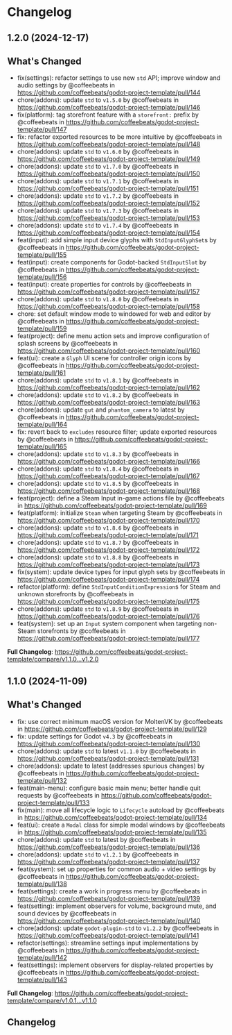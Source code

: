 # Changelog

## 1.2.0 (2024-12-17)

## What's Changed
* fix(settings): refactor settings to use new `std` API; improve window and audio settings by @coffeebeats in https://github.com/coffeebeats/godot-project-template/pull/144
* chore(addons): update `std` to `v1.5.0` by @coffeebeats in https://github.com/coffeebeats/godot-project-template/pull/146
* fix(platform): tag storefront feature with a `storefront:` prefix by @coffeebeats in https://github.com/coffeebeats/godot-project-template/pull/147
* fix: refactor exported resources to be more intuitive by @coffeebeats in https://github.com/coffeebeats/godot-project-template/pull/148
* chore(addons): update `std` to `v1.6.0` by @coffeebeats in https://github.com/coffeebeats/godot-project-template/pull/149
* chore(addons): update `std` to `v1.7.0` by @coffeebeats in https://github.com/coffeebeats/godot-project-template/pull/150
* chore(addons): update `std` to `v1.7.1` by @coffeebeats in https://github.com/coffeebeats/godot-project-template/pull/151
* chore(addons): update `std` to `v1.7.2` by @coffeebeats in https://github.com/coffeebeats/godot-project-template/pull/152
* chore(addons): update `std` to `v1.7.3` by @coffeebeats in https://github.com/coffeebeats/godot-project-template/pull/153
* chore(addons): update `std` to `v1.7.4` by @coffeebeats in https://github.com/coffeebeats/godot-project-template/pull/154
* feat(input): add simple input device glyphs with `StdInputGlyphSet`s by @coffeebeats in https://github.com/coffeebeats/godot-project-template/pull/155
* feat(input): create components for Godot-backed `StdInputSlot` by @coffeebeats in https://github.com/coffeebeats/godot-project-template/pull/156
* feat(input): create properties for controls by @coffeebeats in https://github.com/coffeebeats/godot-project-template/pull/157
* chore(addons): update `std` to `v1.8.0` by @coffeebeats in https://github.com/coffeebeats/godot-project-template/pull/158
* chore: set default window mode to windowed for web and editor by @coffeebeats in https://github.com/coffeebeats/godot-project-template/pull/159
* feat(project): define menu action sets and improve configuration of splash screens by @coffeebeats in https://github.com/coffeebeats/godot-project-template/pull/160
* feat(ui): create a `Glyph` UI scene for controller origin icons by @coffeebeats in https://github.com/coffeebeats/godot-project-template/pull/161
* chore(addons): update `std` to `v1.8.1` by @coffeebeats in https://github.com/coffeebeats/godot-project-template/pull/162
* chore(addons): update `std` to `v1.8.2` by @coffeebeats in https://github.com/coffeebeats/godot-project-template/pull/163
* chore(addons): update `gut` and `phantom_camera` to latest by @coffeebeats in https://github.com/coffeebeats/godot-project-template/pull/164
* fix: revert back to `excludes` resource filter; update exported resources by @coffeebeats in https://github.com/coffeebeats/godot-project-template/pull/165
* chore(addons): update `std` to `v1.8.3` by @coffeebeats in https://github.com/coffeebeats/godot-project-template/pull/166
* chore(addons): update `std` to `v1.8.4` by @coffeebeats in https://github.com/coffeebeats/godot-project-template/pull/167
* chore(addons): update `std` to `v1.8.5` by @coffeebeats in https://github.com/coffeebeats/godot-project-template/pull/168
* feat(project): define a Steam Input in-game actions file by @coffeebeats in https://github.com/coffeebeats/godot-project-template/pull/169
* feat(platform): initialize `Steam` when targeting Steam by @coffeebeats in https://github.com/coffeebeats/godot-project-template/pull/170
* chore(addons): update `std` to `v1.8.6` by @coffeebeats in https://github.com/coffeebeats/godot-project-template/pull/171
* chore(addons): update `std` to `v1.8.7` by @coffeebeats in https://github.com/coffeebeats/godot-project-template/pull/172
* chore(addons): update `std` to `v1.8.8` by @coffeebeats in https://github.com/coffeebeats/godot-project-template/pull/173
* fix(system): update device types for input glyph sets by @coffeebeats in https://github.com/coffeebeats/godot-project-template/pull/174
* refactor(platform): define `StdInputConditionExpression`s for Steam and unknown storefronts by @coffeebeats in https://github.com/coffeebeats/godot-project-template/pull/175
* chore(addons): update `std` to `v1.8.9` by @coffeebeats in https://github.com/coffeebeats/godot-project-template/pull/176
* feat(system): set up an `Input` system component when targeting non-Steam storefronts by @coffeebeats in https://github.com/coffeebeats/godot-project-template/pull/177


**Full Changelog**: https://github.com/coffeebeats/godot-project-template/compare/v1.1.0...v1.2.0

## 1.1.0 (2024-11-09)

## What's Changed
* fix: use correct minimum macOS version for MoltenVK by @coffeebeats in https://github.com/coffeebeats/godot-project-template/pull/129
* fix: update settings for Godot `v4.3` by @coffeebeats in https://github.com/coffeebeats/godot-project-template/pull/130
* chore(addons): update `std` to latest `v1.1.0` by @coffeebeats in https://github.com/coffeebeats/godot-project-template/pull/131
* chore(addons): update to latest (addresses spurious changes) by @coffeebeats in https://github.com/coffeebeats/godot-project-template/pull/132
* feat(main-menu): configure basic main menu; better handle quit requests by @coffeebeats in https://github.com/coffeebeats/godot-project-template/pull/133
* fix(main): move all lifecycle logic to `Lifecycle` autoload by @coffeebeats in https://github.com/coffeebeats/godot-project-template/pull/134
* feat(ui): create a `Modal` class for simple modal windows by @coffeebeats in https://github.com/coffeebeats/godot-project-template/pull/135
* chore(addons): update `std` to latest by @coffeebeats in https://github.com/coffeebeats/godot-project-template/pull/136
* chore(addons): update `std` to `v1.2.1` by @coffeebeats in https://github.com/coffeebeats/godot-project-template/pull/137
* feat(system): set up properties for common audio + video settings by @coffeebeats in https://github.com/coffeebeats/godot-project-template/pull/138
* feat(settings): create a work in progress menu by @coffeebeats in https://github.com/coffeebeats/godot-project-template/pull/139
* feat(setting): implement observers for volume, background mute, and sound devices by @coffeebeats in https://github.com/coffeebeats/godot-project-template/pull/140
* chore(addons): update `godot-plugin-std` to `v1.2.2` by @coffeebeats in https://github.com/coffeebeats/godot-project-template/pull/141
* refactor(settings): streamline settings input implementations by @coffeebeats in https://github.com/coffeebeats/godot-project-template/pull/142
* feat(settings): implement observers for display-related properties by @coffeebeats in https://github.com/coffeebeats/godot-project-template/pull/143


**Full Changelog**: https://github.com/coffeebeats/godot-project-template/compare/v1.0.1...v1.1.0

## Changelog
